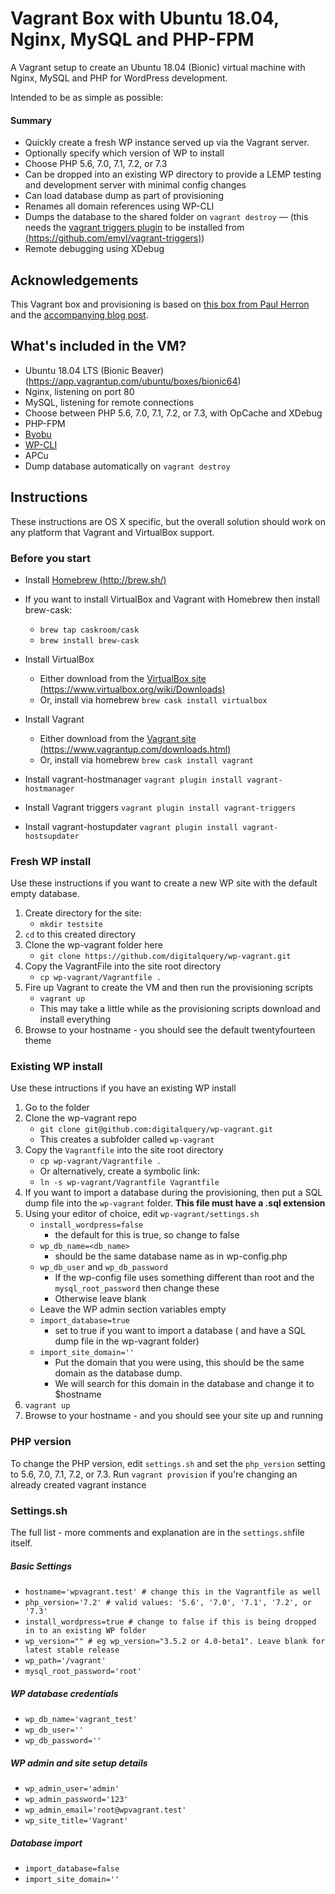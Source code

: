 # Vagrant Box with Ubuntu 18.04, Nginx, MySQL and PHP-FPM

A Vagrant setup to create an Ubuntu 18.04 (Bionic) virtual machine with Nginx, MySQL and PHP for WordPress development.

Intended to be as simple as possible:


#### Summary

* Quickly create a fresh WP instance served up via the Vagrant server.
* Optionally specify which version of WP to install
* Choose PHP 5.6, 7.0, 7.1, 7.2, or 7.3
* Can be dropped into an existing WP directory to provide a LEMP testing and development server with minimal config changes
* Can load database dump as part of provisioning
* Renames all domain references using WP-CLI
* Dumps the database to the shared folder on `vagrant destroy` — (this needs the [vagrant triggers plugin](https://github.com/emyl/vagrant-triggers) to be installed from [(https://github.com/emyl/vagrant-triggers)](https://github.com/emyl/vagrant-triggers))
* Remote debugging using XDebug

## Acknowledgements

This Vagrant box and provisioning is based on [this box from Paul Herron](https://github.com/paulherron/vagrant_precise32_nginx_mysql_php-fpm) and the [accompanying blog post](http://paulherron.com/blog/making_your_own_vagrant_wordpress_box/).

## What's included in the VM?

* Ubuntu 18.04 LTS (Bionic Beaver) (https://app.vagrantup.com/ubuntu/boxes/bionic64)
* Nginx, listening on port 80
* MySQL, listening for remote connections
* Choose between PHP 5.6, 7.0, 7.1, 7.2, or 7.3, with OpCache and XDebug
* PHP-FPM
* [Byobu](http://byobu.co/)
* [WP-CLI](wp-cli.org)
* APCu
* Dump database automatically on `vagrant destroy`


## Instructions

These instructions are OS X specific, but the overall solution should work on any platform that Vagrant and VirtualBox support.

### Before you start

* Install [Homebrew (http://brew.sh/)](http://brew.sh/)
* If you want to install VirtualBox and Vagrant with Homebrew then install brew-cask:
	* `brew tap caskroom/cask`
	* `brew install brew-cask`

* Install VirtualBox
	* Either download from the [VirtualBox site (https://www.virtualbox.org/wiki/Downloads)](https://www.virtualbox.org/wiki/Downloads)
	* Or, install via homebrew `brew cask install virtualbox`

* Install Vagrant
	* Either download from the [Vagrant site (https://www.vagrantup.com/downloads.html)](https://www.vagrantup.com/downloads.html)
	* Or, install via homebrew `brew cask install vagrant`
* Install vagrant-hostmanager `vagrant plugin install vagrant-hostmanager`
* Install Vagrant triggers `vagrant plugin install vagrant-triggers`
* Install vagrant-hostupdater `vagrant plugin install vagrant-hostsupdater`



### Fresh WP install

Use these instructions if you want to create a new WP site with the default empty database.

1. Create directory for the site:
	* `mkdir testsite`
1. `cd` to this created directory
1.  Clone the wp-vagrant folder here
	* `git clone https://github.com/digitalquery/wp-vagrant.git`
1. Copy the VagrantFile into the site root directory
	* `cp wp-vagrant/Vagrantfile .`
1. Fire up Vagrant to create the VM and then run the provisioning scripts
	* `vagrant up`
	* This may take a little while as the provisioning scripts download and install everything
1. Browse to your hostname - you should see the default twentyfourteen theme


### Existing WP install

Use these intructions if you have an existing WP install

1. Go to the folder
1. Clone the wp-vagrant repo
	* `git clone git@github.com:digitalquery/wp-vagrant.git`
	* This creates a subfolder called `wp-vagrant`
1. Copy the `Vagrantfile` into the site root directory
	* `cp wp-vagrant/Vagrantfile .`
	* Or alternatively, create a symbolic link:
	* `ln -s wp-vagrant/Vagrantfile Vagrantfile`
1. If you want to import a database during the provisioning, then put a SQL dump file into the `wp-vagrant` folder. **This file must have a .sql extension**
1. Using your editor of choice, edit `wp-vagrant/settings.sh`
	* `install_wordpress=false `
		* the default for this is true, so change to false
	* `wp_db_name=<db_name>`
		* should be the same database name as in wp-config.php
	* `wp_db_user` and `wp_db_password`
		* If the wp-config file uses something different than root and the `mysql_root_password` then change these
		* Otherwise leave blank
	* Leave the WP admin section variables empty
	* `import_database=true`
		* set to true if you want to import a database ( and have a SQL dump file in the wp-vagrant folder)
	* `import_site_domain=''`
		* Put the domain that you were using, this should be the same domain as the database dump.
		* We will search for this domain in the database and change it to $hostname
1. `vagrant up`
1. Browse to your hostname - and you should see your site up and running

### PHP version

To change the PHP version, edit `settings.sh` and set the `php_version` setting to 5.6, 7.0, 7.1, 7.2, or 7.3. Run `vagrant provision` if you're changing an already created vagrant instance

### Settings.sh

The full list - more comments and explanation are in the `settings.sh`file itself.

##### Basic Settings
* `hostname='wpvagrant.test' # change this in the Vagrantfile as well`
* `php_version='7.2' # valid values: '5.6', '7.0', '7.1', '7.2', or '7.3'`
* `install_wordpress=true # change to false if this is being dropped in to an existing WP folder `
* `wp_version="" # eg wp_version="3.5.2 or 4.0-beta1". Leave blank for latest stable release`
* `wp_path='/vagrant'`
* `mysql_root_password='root'`

##### WP database credentials
* `wp_db_name='vagrant_test'`
* `wp_db_user=''`
* `wp_db_password=''`

##### WP admin and site setup details
* `wp_admin_user='admin'`
* `wp_admin_password='123'`
* `wp_admin_email='root@wpvagrant.test'`
* `wp_site_title='Vagrant'`

##### Database import
* `import_database=false`
* `import_site_domain=''`
